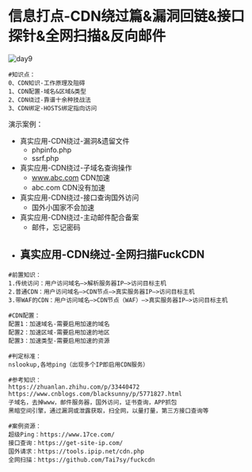 # 信息打点-CDN绕过篇&漏洞回链&接口探针&全网扫描&反向邮件

![day9](/Users/yangluchao/Documents/GitHub/security/image/day9.png)

```
#知识点：
0、CDN知识-工作原理及阻碍
1、CDN配置-域名&区域&类型
2、CDN绕过-靠谱十余种技战法
3、CDN绑定-HOSTS绑定指向访问
```

演示案例：

-   真实应用-CDN绕过-漏洞&遗留文件
    -   phpinfo.php
    -   ssrf.php
-   真实应用-CDN绕过-子域名查询操作
    -   www.abc.com CDN加速
    -   abc.com CDN没有加速
-   真实应用-CDN绕过-接口查询国外访问
    -   国外小国家不会加速
-   真实应用-CDN绕过-主动邮件配合备案
    -   邮件，忘记密码
-   真实应用-CDN绕过-全网扫描FuckCDN
    -   



```
#前置知识：
1.传统访问：用户访问域名–>解析服务器IP–>访问目标主机
2.普通CDN：用户访问域名–>CDN节点–>真实服务器IP–>访问目标主机
3.带WAF的CDN：用户访问域名–>CDN节点（WAF）–>真实服务器IP–>访问目标主机

#CDN配置：
配置1：加速域名-需要启用加速的域名
配置2：加速区域-需要启用加速的地区
配置3：加速类型-需要启用加速的资源

#判定标准：
nslookup,各地ping（出现多个IP即启用CDN服务）

#参考知识：
https://zhuanlan.zhihu.com/p/33440472
https://www.cnblogs.com/blacksunny/p/5771827.html
子域名，去掉www，邮件服务器，国外访问，证书查询，APP抓包
黑暗空间引擎，通过漏洞或泄露获取，扫全网，以量打量，第三方接口查询等

#案例资源：
超级Ping：https://www.17ce.com/
接口查询：https://get-site-ip.com/
国外请求：https://tools.ipip.net/cdn.php
全网扫描：https://github.com/Tai7sy/fuckcdn
```